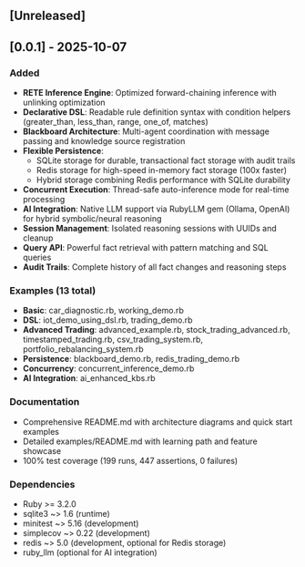 ## [Unreleased]

## [0.0.1] - 2025-10-07

### Added
- **RETE Inference Engine**: Optimized forward-chaining inference with unlinking optimization
- **Declarative DSL**: Readable rule definition syntax with condition helpers (greater_than, less_than, range, one_of, matches)
- **Blackboard Architecture**: Multi-agent coordination with message passing and knowledge source registration
- **Flexible Persistence**:
  - SQLite storage for durable, transactional fact storage with audit trails
  - Redis storage for high-speed in-memory fact storage (100x faster)
  - Hybrid storage combining Redis performance with SQLite durability
- **Concurrent Execution**: Thread-safe auto-inference mode for real-time processing
- **AI Integration**: Native LLM support via RubyLLM gem (Ollama, OpenAI) for hybrid symbolic/neural reasoning
- **Session Management**: Isolated reasoning sessions with UUIDs and cleanup
- **Query API**: Powerful fact retrieval with pattern matching and SQL queries
- **Audit Trails**: Complete history of all fact changes and reasoning steps

### Examples (13 total)
- **Basic**: car_diagnostic.rb, working_demo.rb
- **DSL**: iot_demo_using_dsl.rb, trading_demo.rb
- **Advanced Trading**: advanced_example.rb, stock_trading_advanced.rb, timestamped_trading.rb, csv_trading_system.rb, portfolio_rebalancing_system.rb
- **Persistence**: blackboard_demo.rb, redis_trading_demo.rb
- **Concurrency**: concurrent_inference_demo.rb
- **AI Integration**: ai_enhanced_kbs.rb

### Documentation
- Comprehensive README.md with architecture diagrams and quick start examples
- Detailed examples/README.md with learning path and feature showcase
- 100% test coverage (199 runs, 447 assertions, 0 failures)

### Dependencies
- Ruby >= 3.2.0
- sqlite3 ~> 1.6 (runtime)
- minitest ~> 5.16 (development)
- simplecov ~> 0.22 (development)
- redis ~> 5.0 (development, optional for Redis storage)
- ruby_llm (optional for AI integration)
